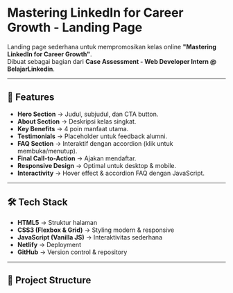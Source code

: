 # Mastering LinkedIn for Career Growth - Landing Page

Landing page sederhana untuk mempromosikan kelas online **"Mastering LinkedIn for Career Growth"**.  
Dibuat sebagai bagian dari **Case Assessment - Web Developer Intern @ BelajarLinkedin**.

---

## 🚀 Features
- **Hero Section** → Judul, subjudul, dan CTA button.
- **About Section** → Deskripsi kelas singkat.
- **Key Benefits** → 4 poin manfaat utama.
- **Testimonials** → Placeholder untuk feedback alumni.
- **FAQ Section** → Interaktif dengan accordion (klik untuk membuka/menutup).
- **Final Call-to-Action** → Ajakan mendaftar.
- **Responsive Design** → Optimal untuk desktop & mobile.
- **Interactivity** → Hover effect & accordion FAQ dengan JavaScript.

---

## 🛠️ Tech Stack
- **HTML5** → Struktur halaman
- **CSS3 (Flexbox & Grid)** → Styling modern & responsive
- **JavaScript (Vanilla JS)** → Interaktivitas sederhana
- **Netlify** → Deployment
- **GitHub** → Version control & repository

---

## 📂 Project Structure
